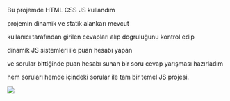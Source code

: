 Bu projemde HTML CSS JS kullandım 

projemin dinamik ve statik alankarı mevcut

kullanıcı tarafından girilen cevapları alıp dogruluğunu kontrol edip 

dinamik JS sistemleri ile puan hesabı yapan

ve sorular bittiğinde puan hesabı sunan bir soru cevap yarışması hazırladım 

hem soruları hemde içindeki sorular ile tam bir temel JS projesi.

![](Video_2023_08_25-1_edit_0.gif)
